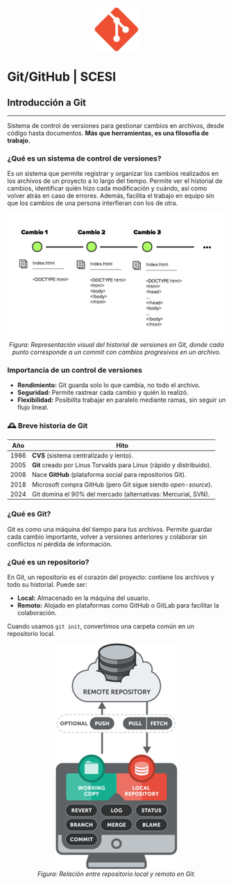 <p align="center">
  <img src="img/git.png" alt="Logo" width="100"/>
</p>

# Git/GitHub | SCESI

## Introducción a Git

---

Sistema de control de versiones para gestionar cambios en archivos, desde código hasta documentos. **Más que herramientas, es una filosofía de trabajo.**

### ¿Qué es un sistema de control de versiones?

Es un sistema que permite registrar y organizar los cambios realizados en los archivos de un proyecto a lo largo del tiempo. Permite ver el historial de cambios, identificar quién hizo cada modificación y cuándo, así como volver atrás en caso de errores. Además, facilita el trabajo en equipo sin que los cambios de una persona interfieran con los de otra.

<p align="center">
  <img src="img/versiones.png" alt="Historial de versiones en Git" width="500"/><br>
  <em>Figura: Representación visual del historial de versiones en Git, donde cada punto corresponde a un commit con cambios progresivos en un archivo.</em>
</p>

### Importancia de un control de versiones

- **Rendimiento:** Git guarda solo lo que cambia, no todo el archivo.
- **Seguridad:** Permite rastrear cada cambio y quién lo realizó.
- **Flexibilidad:** Posibilita trabajar en paralelo mediante ramas, sin seguir un flujo lineal.

### 🕰️ Breve historia de Git

| Año  | Hito                                                                 |
| ---- | -------------------------------------------------------------------- |
| 1986 | **CVS** (sistema centralizado y lento).                              |
| 2005 | **Git** creado por Linus Torvalds para Linux (rápido y distribuido). |
| 2008 | Nace **GitHub** (plataforma social para repositorios Git).           |
| 2018 | Microsoft compra GitHub (pero Git sigue siendo *open-source*).       |
| 2024 | Git domina el 90% del mercado (alternativas: Mercurial, SVN).        |

### ¿Qué es Git?

Git es como una máquina del tiempo para tus archivos. Permite guardar cada cambio importante, volver a versiones anteriores y colaborar sin conflictos ni pérdida de información.

### ¿Qué es un repositorio?

En Git, un repositorio es el corazón del proyecto: contiene los archivos y todo su historial. Puede ser:

- **Local:** Almacenado en la máquina del usuario.
- **Remoto:** Alojado en plataformas como GitHub o GitLab para facilitar la colaboración.

Cuando usamos `git init`, convertimos una carpeta común en un repositorio local.

<p align="center">
  <img src="img/repositorio.png" alt="Repositorio local vs remoto" width="280"/><br>
  <em>Figura: Relación entre repositorio local y remoto en Git.</em>
</p>


